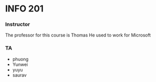 # INFO 201 

### Instructor 
The professor for this course is Thomas
He used to work for Microsoft 

### TA
- phuong 
- Yunwei 
- yuyu
- saurav 
